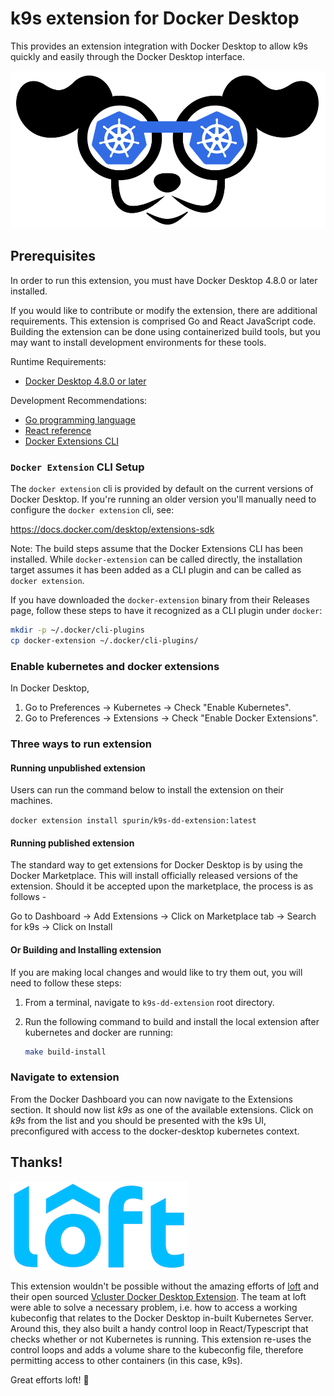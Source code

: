 # k9s extension for Docker Desktop

This provides an extension integration with Docker Desktop to allow k9s
quickly and easily through the Docker Desktop interface.

<img src="assets/k9s.png" alt="k9s">

## Prerequisites

In order to run this extension, you must have Docker Desktop 4.8.0 or later
installed.

If you would like to contribute or modify the extension, there are additional
requirements. This extension is comprised Go and React JavaScript code.
Building the extension can be done using containerized build tools, but you may
want to install development environments for these tools.

Runtime Requirements:

- [Docker Desktop 4.8.0 or later](https://www.docker.com/products/docker-desktop/)

Development Recommendations:

- [Go programming language](https://go.dev/doc/install)
- [React reference](https://reactjs.org)
- [Docker Extensions CLI](https://github.com/docker/extensions-sdk)

### `Docker Extension` CLI Setup

The `docker extension` cli is provided by default on the current versions of Docker Desktop.  If you're running an older version you'll manually need to configure the `docker extension` cli, see:

https://docs.docker.com/desktop/extensions-sdk

Note: The build steps assume that the Docker Extensions CLI has been installed.
While `docker-extension` can be called directly, the installation target assumes it has been added as a CLI plugin and
can be called as
`docker extension`.

If you have downloaded the `docker-extension` binary from their Releases page,
follow these steps to have it recognized as a CLI plugin under `docker`:

```sh
mkdir -p ~/.docker/cli-plugins
cp docker-extension ~/.docker/cli-plugins/
```

### Enable kubernetes and docker extensions
In Docker Desktop,
1.  Go to Preferences -> Kubernetes -> Check
   "Enable Kubernetes".
2. Go to Preferences -> Extensions -> Check
   "Enable Docker Extensions".

### Three ways to run extension

#### Running unpublished extension

Users can run the command below to install the extension on their machines.

`docker extension install spurin/k9s-dd-extension:latest`

#### Running published extension
The standard way to get extensions for Docker Desktop is by using the Docker Marketplace. This will install
officially released versions of the extension.  Should it be accepted upon the marketplace, the process is as follows -

Go to Dashboard -> Add Extensions -> Click on Marketplace tab -> Search for k9s -> Click on Install


#### Or Building and Installing extension
If you are making local changes and would like to try them out, you will need
to follow these steps:

1. From a terminal, navigate to `k9s-dd-extension` root directory.
2. Run the following command to build and install the local extension after kubernetes and docker are running:

   ```sh
   make build-install
   ```

### Navigate to extension
From the Docker Dashboard you can now navigate to the Extensions section. It should now list *k9s* as one of the
available extensions. Click on *k9s* from the list and you should be presented with the k9s UI, preconfigured with access to the docker-desktop kubernetes context.

## Thanks!

<img src="assets/loft.jpeg" alt="loft">

This extension wouldn't be possible without the amazing efforts of [loft](https://loft.sh/) and their open sourced [Vcluster Docker Desktop Extension](https://hub.docker.com/extensions/loftsh/vcluster-dd-extension).  The team at loft were able to solve a necessary problem, i.e. how to access a working kubeconfig that relates to the Docker Desktop in-built Kubernetes Server.  Around this, they also built a handy control loop in React/Typescript that checks whether or not Kubernetes is running.  This extension re-uses the control loops and adds a volume share to the kubeconfig file, therefore permitting access to other containers (in this case, k9s).

Great efforts loft! 🚀
